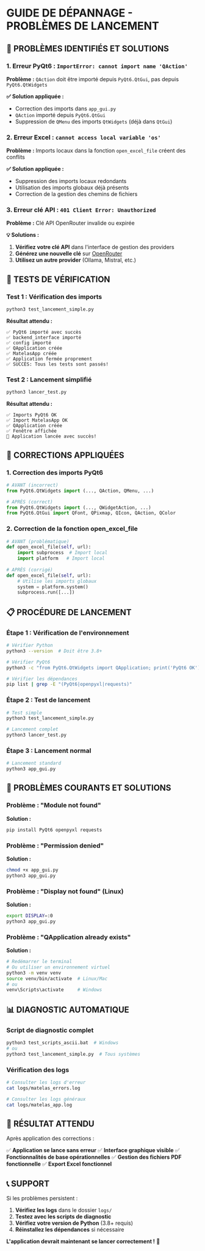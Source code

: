 # GUIDE DE DÉPANNAGE - PROBLÈMES DE LANCEMENT

## 🚨 PROBLÈMES IDENTIFIÉS ET SOLUTIONS

### **1. Erreur PyQt6 : `ImportError: cannot import name 'QAction'`**

**Problème :** `QAction` doit être importé depuis `PyQt6.QtGui`, pas depuis `PyQt6.QtWidgets`

**✅ Solution appliquée :**
- Correction des imports dans `app_gui.py`
- `QAction` importé depuis `PyQt6.QtGui`
- Suppression de `QMenu` des imports `QtWidgets` (déjà dans `QtGui`)

### **2. Erreur Excel : `cannot access local variable 'os'`**

**Problème :** Imports locaux dans la fonction `open_excel_file` créent des conflits

**✅ Solution appliquée :**
- Suppression des imports locaux redondants
- Utilisation des imports globaux déjà présents
- Correction de la gestion des chemins de fichiers

### **3. Erreur clé API : `401 Client Error: Unauthorized`**

**Problème :** Clé API OpenRouter invalide ou expirée

**💡 Solutions :**
1. **Vérifiez votre clé API** dans l'interface de gestion des providers
2. **Générez une nouvelle clé** sur [OpenRouter](https://openrouter.ai/)
3. **Utilisez un autre provider** (Ollama, Mistral, etc.)

## 🧪 TESTS DE VÉRIFICATION

### **Test 1 : Vérification des imports**
```bash
python3 test_lancement_simple.py
```

**Résultat attendu :**
```
✅ PyQt6 importé avec succès
✅ backend_interface importé
✅ config importé
✅ QApplication créée
✅ MatelasApp créée
✅ Application fermée proprement
✅ SUCCÈS: Tous les tests sont passés!
```

### **Test 2 : Lancement simplifié**
```bash
python3 lancer_test.py
```

**Résultat attendu :**
```
✅ Imports PyQt6 OK
✅ Import MatelasApp OK
✅ QApplication créée
✅ Fenêtre affichée
🎯 Application lancée avec succès!
```

## 🔧 CORRECTIONS APPLIQUÉES

### **1. Correction des imports PyQt6**
```python
# AVANT (incorrect)
from PyQt6.QtWidgets import (..., QAction, QMenu, ...)

# APRÈS (correct)
from PyQt6.QtWidgets import (..., QWidgetAction, ...)
from PyQt6.QtGui import QFont, QPixmap, QIcon, QAction, QColor
```

### **2. Correction de la fonction open_excel_file**
```python
# AVANT (problématique)
def open_excel_file(self, url):
    import subprocess  # Import local
    import platform   # Import local
    
# APRÈS (corrigé)
def open_excel_file(self, url):
    # Utilise les imports globaux
    system = platform.system()
    subprocess.run([...])
```

## 📋 PROCÉDURE DE LANCEMENT

### **Étape 1 : Vérification de l'environnement**
```bash
# Vérifier Python
python3 --version  # Doit être 3.8+

# Vérifier PyQt6
python3 -c "from PyQt6.QtWidgets import QApplication; print('PyQt6 OK')"

# Vérifier les dépendances
pip list | grep -E "(PyQt6|openpyxl|requests)"
```

### **Étape 2 : Test de lancement**
```bash
# Test simple
python3 test_lancement_simple.py

# Lancement complet
python3 lancer_test.py
```

### **Étape 3 : Lancement normal**
```bash
# Lancement standard
python3 app_gui.py
```

## 🚨 PROBLÈMES COURANTS ET SOLUTIONS

### **Problème : "Module not found"**
**Solution :**
```bash
pip install PyQt6 openpyxl requests
```

### **Problème : "Permission denied"**
**Solution :**
```bash
chmod +x app_gui.py
python3 app_gui.py
```

### **Problème : "Display not found" (Linux)**
**Solution :**
```bash
export DISPLAY=:0
python3 app_gui.py
```

### **Problème : "QApplication already exists"**
**Solution :**
```bash
# Redémarrer le terminal
# Ou utiliser un environnement virtuel
python3 -m venv venv
source venv/bin/activate  # Linux/Mac
# ou
venv\Scripts\activate     # Windows
```

## 📊 DIAGNOSTIC AUTOMATIQUE

### **Script de diagnostic complet**
```bash
python3 test_scripts_ascii.bat  # Windows
# ou
python3 test_lancement_simple.py  # Tous systèmes
```

### **Vérification des logs**
```bash
# Consulter les logs d'erreur
cat logs/matelas_errors.log

# Consulter les logs généraux
cat logs/matelas_app.log
```

## 🎯 RÉSULTAT ATTENDU

Après application des corrections :

✅ **Application se lance sans erreur**
✅ **Interface graphique visible**
✅ **Fonctionnalités de base opérationnelles**
✅ **Gestion des fichiers PDF fonctionnelle**
✅ **Export Excel fonctionnel**

## 📞 SUPPORT

Si les problèmes persistent :

1. **Vérifiez les logs** dans le dossier `logs/`
2. **Testez avec les scripts de diagnostic**
3. **Vérifiez votre version de Python** (3.8+ requis)
4. **Réinstallez les dépendances** si nécessaire

**L'application devrait maintenant se lancer correctement !** 🚀 